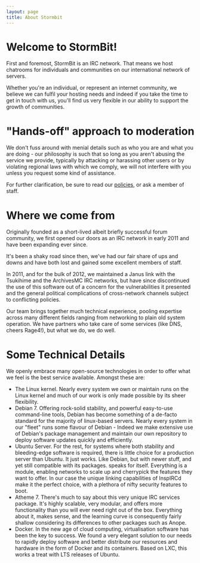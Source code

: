 ```yaml
---
layout: page
title: About Stormbit
---
```


# Welcome to StormBit!

First and foremost, StormBit is an IRC network. That means we host chatrooms
for individuals and communities on our international network of servers.

Whether you're an individual, or represent an internet community, we believe
we can fulfil your hosting needs and indeed if you take the time to get in
touch with us, you'll find us very flexible in our ability to support the
growth of communities.

# "Hands-off" approach to moderation

We don't fuss around with menial details such as who you are and what you
are doing - our philosophy is such that so long as you aren't abusing the
service we provide, typically by attacking or harassing other users or by
violating regional laws with which we comply, we will not interfere with you
unless you request some kind of assistance.

For further clarification, be sure to read our
[policies](/help/policies.html), or ask a member of staff.

# Where we come from

Originally founded as a short-lived albeit briefly successful forum community,
we first opened our doors as an IRC network in early 2011 and have been
expanding ever since.

It's been a shaky road since then, we've had our fair share of ups and downs
and have both lost and gained some excellent members of staff.

In 2011, and for the bulk of 2012, we maintained a Janus link with the
Tsukihime and the ArchivesMC IRC networks, but have since discontinued the
use of this software out of a concern for the vulnerabilities it presented
and the general political complications of cross-network channels subject to
conflicting policies.

Our team brings together much technical experience, pooling expertise across
many different fields ranging from networking to plain old system operation.
We have partners who take care of some services (like DNS, cheers Rage4!),
but what we do, we do well.

# Some Technical Details

We openly embrace many open-source technologies in order to offer what we
feel is the best service available. Amongst these are:

- The Linux kernel.
  Nearly every system we own or maintain runs on the Linux kernel and much
  of our work is only made possible by its sheer flexibility.
- Debian 7. Offering rock-solid stability, and powerful easy-to-use
  command-line tools, Debian has become something of a de-facto standard for
  the majority of linux-based servers. Nearly every system in our "fleet"
  runs some flavour of Debian - Indeed we make extensive use of Debian's
  package management and maintain our own repository to deploy software
  updates quickly and efficiently.
- Ubuntu Server. For the rest, for systems where both stability and
  bleeding-edge software is required, there is little choice for a production
  server than Ubuntu. It just works. Like Debian, but with newer stuff,
  and yet still compatible with its packages.
  speaks for itself. Everything is a module, enabling networks to scale up and
  cherrypick the features they want to offer. In our case the unique linking
  capabilities of InspIRCd make it the perfect choice, with a plethora of nifty
  security features to boot.
- Atheme 7. There's much to say about this very unique IRC services package.
  It's highly scalable, very modular, and offers more functionality than you
  will ever need right out of the box. Everything about it, makes sense, and
  the learning curve is consequently fairly shallow considering its
  differences to other packages such as Anope.
- Docker. In the new age of cloud computing, virtualisation software has been
  the key to success. We found a very elegant solution to our needs to rapidly
  deploy software and better distribute our resources and hardware in the form
  of Docker and its containers. Based on LXC, this works a treat with LTS
  releases of Ubuntu.
